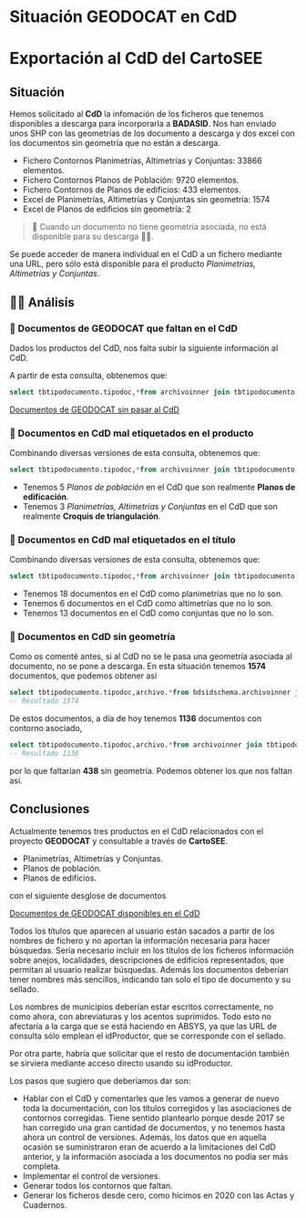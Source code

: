# Situación  GEODOCAT en CdD

# Exportación al CdD del CartoSEE

## Situación

Hemos solicitado al **CdD** la infomación de los ficheros que tenemos disponibles a descarga para incorporarla a **BADASID**. Nos han enviado unos SHP con las geometrías de los documento a descarga y dos excel con los documentos sin geometría que no están a descarga.

- Fichero Contornos Planimetrías, Altimetrías y Conjuntas: 33866 elementos.
- Fichero Contornos Planos de Población: 9720 elementos.
- Fichero Contornos de Planos de edificios: 433 elementos.
- Excel de Planimetrías, Altimetrías y Conjuntas sin geometría: 1574
- Excel de Planos de edificios sin geometría: 2

> 👀 Cuando un documento no tiene geometría asociada, no está disponible para su descarga 🤷‍♂️.

Se puede acceder de manera individual en el CdD a un fichero mediante una URL, pero sólo está disponible para el producto *Planimetrías, Altimetrías y Conjuntas*.

## 🕵️‍♂️ Análisis

### 🔸 Documentos de GEODOCAT que faltan en el CdD

Dados los productos del CdD, nos falta subir la siguiente información al CdD.

A partir de esta consulta, obtenemos que:

```sql
select tbtipodocumento.tipodoc,*from archivoinner join tbtipodocumento on archivo.tipodoc_id=tbtipodocumento.idtipodocwhere cdd_producto='No disponible en el CdD' and tbtipodocumento.tipodoc in('Planimetría','Altimetría','Conjunta','Plano de población','Edificación')
```

[Documentos de GEODOCAT sin pasar al CdD](https://www.notion.so/6f97de48ffd24babad7ebb3071b8c133)

### 🔸 Documentos en CdD mal etiquetados en el producto

Combinando diversas versiones de esta consulta, obtenemos que:

```sql
select tbtipodocumento.tipodoc,*from archivoinner join tbtipodocumento on archivo.tipodoc_id=tbtipodocumento.idtipodocwhere cdd_producto='Planos de población' and tbtipodocumento.tipodoc in('Planimetría','Altimetría','Conjunta','Edificación')
```

- Tenemos 5 *Planos de población* en el CdD que son realmente **Planos de edificación**.
- Tenemos 3 *Planimetrías, Altimetrías y Conjuntas* en el CdD que son realmente **Croquis de triangulación**.

### 🔸 Documentos en CdD mal etiquetados en el título

Combinando diversas versiones de esta consulta, obtenemos que:

```sql
select tbtipodocumento.tipodoc,*from archivoinner join tbtipodocumento on archivo.tipodoc_id=tbtipodocumento.idtipodocwhere cdd_titulo like 'PLANI%' and tbtipodocumento.tipodoc <>'Planimetría'
```

- Tenemos 18 documentos en el CdD como planimetrías que no lo son.
- Tenemos 6 documentos en el CdD como altimetrías que no lo son.
- Tenemos 13 documentos en el CdD como conjuntas que no lo son.

### 🔸 Documentos en CdD sin geometría

Como os comenté antes, si al CdD no se le pasa una geometría asociada al documento, no se pone a descarga. En esta situación tenemos **1574** documentos, que podemos obtener así

```sql
select tbtipodocumento.tipodoc,archivo.*from bdsidschema.archivoinner join tbtipodocumento on archivo.tipodoc_id=tbtipodocumento.idtipodocwhere cdd_producto = 'Planimetrías, Altimetrías y Conjuntas' and cdd_geometria=0
-- Resultado 1574
```

De estos documentos, a día de hoy tenemos **1136** documentos con contorno asociado,

```sql
select tbtipodocumento.tipodoc,archivo.*from archivoinner join tbtipodocumento on archivo.tipodoc_id=tbtipodocumento.idtipodocwhere cdd_producto = 'Planimetrías, Altimetrías y Conjuntas' and cdd_geometria=0 and archivo.idarchivo in (select archivo_id from bdsidschema.contornos)
-- Resultado 1136
```

por lo que faltarían **438** sin geometría. Podemos obtener los que nos faltan así.

## Conclusiones

Actualmente tenemos tres productos en el CdD relacionados con el proyecto **GEODOCAT** y consultable a través de **CartoSEE**.

- Planimetrías, Altimetrías y Conjuntas.
- Planos de población.
- Planos de edificios.

con el siguiente desglose de documentos

[Documentos de GEODOCAT disponibles en el CdD](https://www.notion.so/40334a96cf5a4b3899a1d71ff1a6def9)

Todos los títulos que aparecen al usuario están sacados a partir de los nombres de fichero y no aportan la información necesaria para hacer búsquedas. Sería necesario incluir en los títulos de los ficheros información sobre anejos, localidades, descripciones de edificios representados, que permitan al usuario realizar búsquedas. Además los documentos deberían tener nombres más sencillos, indicando tan solo el tipo de documento y su sellado.

Los nombres de municipios deberían estar escritos correctamente, no como ahora, con abreviaturas y los acentos suprimidos. Todo esto no afectaría a la carga que se está haciendo en ABSYS, ya que las URL de consulta sólo emplean el idProductor, que se corresponde con el sellado.

Por otra parte, habría que solicitar que el resto de documentación también se sirviera mediante acceso directo usando su idProductor.

Los pasos que sugiero que deberíamos dar son:

- Hablar con el CdD y comentarles que les vamos a generar de nuevo toda la documentación, con los títulos corregidos y las asociaciones de contornos corregidas. Tiene sentido plantearlo porque desde 2017 se han corregido una gran cantidad de documentos, y no tenemos hasta ahora un control de versiones. Además, los datos que en aquella ocasión se suministraron eran de acuerdo a la limitaciones del CdD anterior, y la información asociada a los documentos no podía ser más completa.
- Implementar el control de versiones.
- Generar todos los contornos que faltan.
- Generar los ficheros desde cero, como hicimos en 2020 con las Actas y Cuadernos.